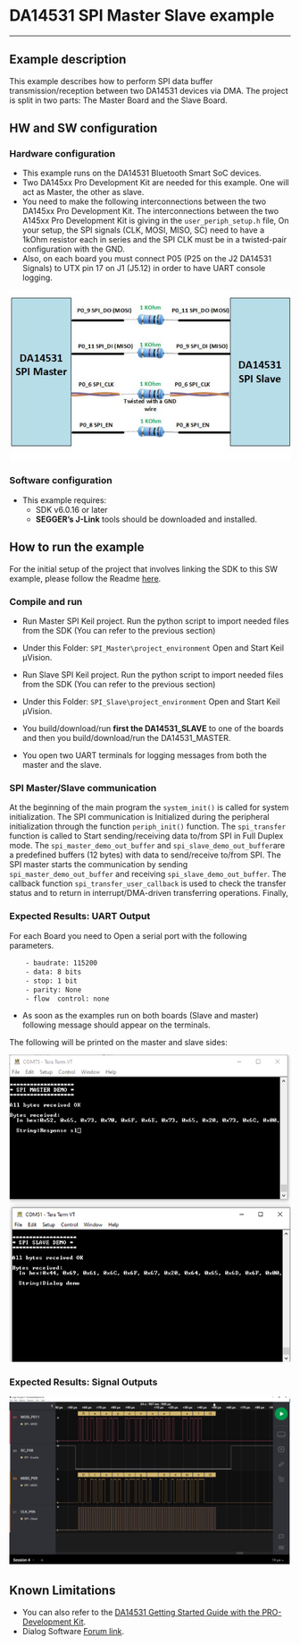 
# DA14531 SPI Master Slave example
---

## Example description

This example describes how to perform SPI data buffer transmission/reception between two DA14531 devices via DMA. 
The project is split in two parts: The Master Board and the Slave Board.

## HW and SW configuration


### Hardware configuration

- This example runs on the DA14531 Bluetooth Smart SoC devices.
- Two DA145xx Pro Development Kit are needed for this example. One will act as Master, the other as slave.
- You need to make the following interconnections between the two DA145xx Pro Development Kit.
  The interconnections between the two A145xx Pro Development Kit is giving in the `user_periph_setup.h` file, On your setup, the SPI signals (CLK, MOSI, MISO, SC) need to have a 1kOhm resistor each in series and the SPI CLK must be in a twisted-pair configuration with the GND.
- Also, on each board you must connect P05 (P25 on the J2 DA14531 Signals) to UTX pin 17 on J1 (J5.12) in order to have UART console logging.

![SPI-Master-Slave-Connections](assets/SPI-Master-Slave-Connection.jpg)


### Software configuration

- This example requires:
    - SDK v6.0.16 or later
	- **SEGGER’s J-Link** tools should be downloaded and installed.
     
## How to run the example

For the initial setup of the project that involves linking the SDK to this SW example, please follow the Readme [here](../../Readme.md).

### Compile and run

- Run Master SPI Keil project. Run the python script to import needed files from the SDK (You can refer to the previous section)
- Under this Folder: `SPI_Master\project_environment` Open and Start Keil µVision.

- Run Slave SPI Keil project. Run the python script to import needed files from the SDK (You can refer to the previous section)
- Under this Folder: `SPI_Slave\project_environment` Open and Start Keil µVision.
- You build/download/run **first the DA14531_SLAVE** to one of the boards and then you build/download/run the DA14531_MASTER.
- You open two UART terminals for logging messages from both the master and the slave.	

### SPI Master/Slave communication

At the beginning of the main program the `system_init()` is called for system initialization. 
The SPI communication is Initialized during the peripheral initialization through the function `periph_init()` function. The `spi_transfer` function 
is called to Start sending/receiving data to/from SPI in Full Duplex mode.
The `spi_master_demo_out_buffer` and `spi_slave_demo_out_buffer`are a predefined buffers (12 bytes) with data to send/receive to/from SPI. 
The SPI master starts the communication by sending `spi_master_demo_out_buffer`  and receiving `spi_slave_demo_out_buffer`.
The callback function `spi_transfer_user_callback` is used to check the transfer status and to return in interrupt/DMA-driven transferring operations.
Finally,  

### Expected Results: UART Output

For each Board you need to Open a serial port with the following parameters.

		- baudrate: 115200
		- data: 8 bits
		- stop: 1 bit
		- parity: None
		- flow  control: none
		
 - As soon as the examples run on both boards (Slave and master) following message should appear on the terminals.

The following will be printed on the master and slave sides:

![SPI-SLAVE-MASTER_DA14531](assets/output_results.png)

### Expected Results: Signal Outputs

![SPI-SLAVE-MASTER_DA14531](assets/logic_trace.png)


## Known Limitations

- You can also refer to the [DA14531 Getting Started Guide with the PRO-Development Kit](http://lpccs-docs.renesas.com/UM-B-117-DA14531-Getting-Started-With-The-Pro-Development-Kit/index.html).
- Dialog Software [Forum link](https://community.renesas.com/wireles-connectivity/f/bluetooth-low-energy).
